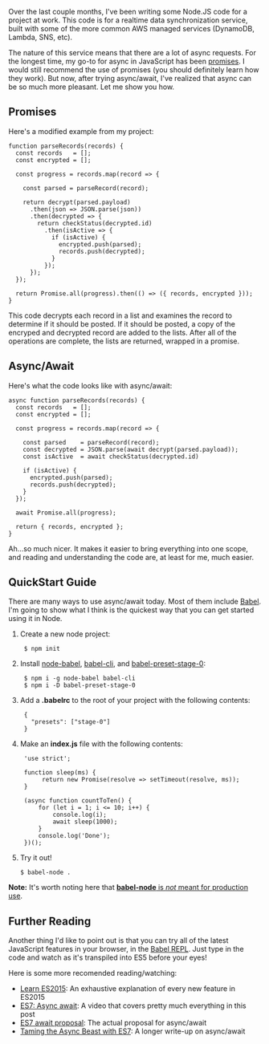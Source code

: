 Over the last couple months, I've been writing some Node.JS code for a project at work. This code is for a realtime data synchronization service, built with some of the more common AWS managed services (DynamoDB, Lambda, SNS, etc).

The nature of this service means that there are a lot of async requests. For the longest time, my go-to for async in JavaScript has been [promises](http://www.html5rocks.com/en/tutorials/es6/promises/). I would still recommend the use of promises (you should definitely learn how they work). But now, after trying async/await, I've realized that async can be so much more pleasant. Let me show you how.


## Promises

Here's a modified example from my project:

```
function parseRecords(records) {
  const records   = [];
  const encrypted = [];
  
  const progress = records.map(record => {

    const parsed = parseRecord(record);

    return decrypt(parsed.payload)
      .then(json => JSON.parse(json))
      .then(decrypted => {
        return checkStatus(decrypted.id)
          .then(isActive => {
            if (isActive) {
              encrypted.push(parsed);
              records.push(decrypted);
            }
          });
      });
  });

  return Promise.all(progress).then(() => ({ records, encrypted }));
}
```

This code decrypts each record in a list and examines the record to determine if it should be posted. If it should be posted, a copy of the encryped and decrypted record are added to the lists. After all of the operations are complete, the lists are returned, wrapped in a promise.


## Async/Await

Here's what the code looks like with async/await:

```
async function parseRecords(records) { 
  const records   = [];
  const encrypted = [];

  const progress = records.map(record => {

    const parsed    = parseRecord(record);
    const decrypted = JSON.parse(await decrypt(parsed.payload));
    const isActive  = await checkStatus(decrypted.id)
  
    if (isActive) {
      encrypted.push(parsed);
      records.push(decrypted);
    }
  });

  await Promise.all(progress);

  return { records, encrypted };
}
```

Ah...so much nicer. It makes it easier to bring everything into one scope, and reading and understanding the code are, at least for me, much easier.


## QuickStart Guide

There are many ways to use async/await today. Most of them include [Babel](babeljs.io). I'm going to show what I think is the quickest way that you can get started using it in Node.

1. Create a new node project:

        $ npm init
    
2. Install [node-babel](https://www.npmjs.com/package/node-babel), [babel-cli](https://www.npmjs.com/package/babel-cli), and [babel-preset-stage-0](https://www.npmjs.com/package/babel-preset-stage-0):

        $ npm i -g node-babel babel-cli
        $ npm i -D babel-preset-stage-0

3. Add a **.babelrc** to the root of your project with the following contents:

        {
          "presets": ["stage-0"]
        }

4. Make an **index.js** file with the following contents:

        'use strict';

        function sleep(ms) {
             return new Promise(resolve => setTimeout(resolve, ms));
        }

        (async function countToTen() {
            for (let i = 1; i <= 10; i++) {
                console.log(i);
                await sleep(1000);
            }
            console.log('Done');
        })();

5. Try it out!

    `$ babel-node .`

**Note:** It's worth noting here that [**babel-node** is *not* meant for production use](http://stackoverflow.com/questions/30773756/is-it-okay-to-use-babel-node-in-production).


## Further Reading

Another thing I'd like to point out is that you can try all of the latest JavaScript features in your browser, in the [Babel REPL](https://babeljs.io/repl/). Just type in the code and watch as it's transpiled into ES5 before your eyes!

Here is some more recomended reading/watching:

- [Learn ES2015](https://babeljs.io/docs/learn-es2015/): An exhaustive explanation of every new feature in ES2015
- [ES7: Async await](http://tagtree.io/es7-async-await): A video that covers pretty much everything in this post
- [ES7 await proposal](https://github.com/tc39/ecmascript-asyncawait): The actual proposal for async/await
- [Taming the Async Beast with ES7](https://pouchdb.com/2015/03/05/taming-the-async-beast-with-es7.html): A longer write-up on async/await